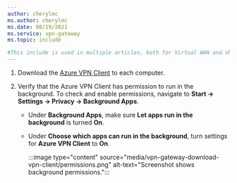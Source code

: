 ```yaml
---
author: cherylmc
ms.author: cherylmc
ms.date: 08/19/2021
ms.service: vpn-gateway
ms.topic: include

#This include is used in multiple articles, both for Virtual WAN and VPN Gateway. Before modifying, verify that any changes apply to all articles that use this include.
---
```

1. Download the [Azure VPN Client](https://go.microsoft.com/fwlink/?linkid=2117554) to each computer.

1. Verify that the Azure VPN Client has permission to run in the background. To check and enable permissions, navigate to **Start -> Settings -> Privacy -> Background Apps**.

   * Under **Background Apps**, make sure **Let apps run in the background** is turned **On**.
   * Under **Choose which apps can run in the background**, turn settings for **Azure VPN Client** to **On**.

      :::image type="content" source="media/vpn-gateway-download-vpn-client/permissions.png" alt-text="Screenshot shows background permissions.":::